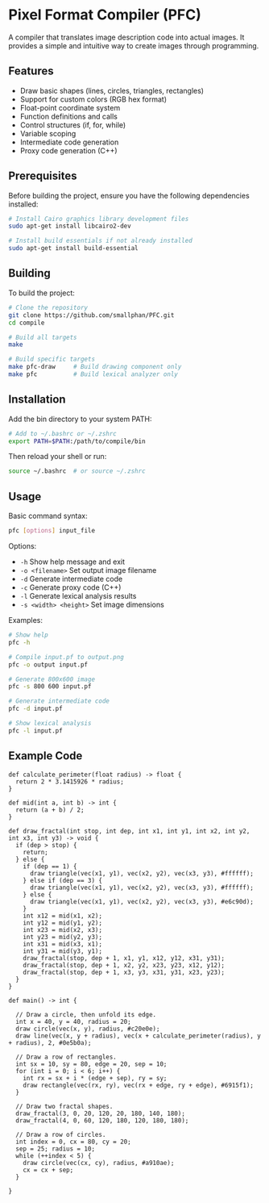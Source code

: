 # Pixel Format Compiler (PFC)

A compiler that translates image description code into actual images. It provides a simple and intuitive way to create images through programming.

## Features

- Draw basic shapes (lines, circles, triangles, rectangles)
- Support for custom colors (RGB hex format)
- Float-point coordinate system
- Function definitions and calls
- Control structures (if, for, while)
- Variable scoping
- Intermediate code generation
- Proxy code generation (C++)

## Prerequisites

Before building the project, ensure you have the following dependencies installed:

```bash
# Install Cairo graphics library development files
sudo apt-get install libcairo2-dev

# Install build essentials if not already installed
sudo apt-get install build-essential
```

## Building

To build the project:

```bash
# Clone the repository
git clone https://github.com/smallphan/PFC.git
cd compile

# Build all targets
make

# Build specific targets
make pfc-draw     # Build drawing component only
make pfc          # Build lexical analyzer only
```

## Installation

Add the bin directory to your system PATH:

```bash
# Add to ~/.bashrc or ~/.zshrc
export PATH=$PATH:/path/to/compile/bin
```

Then reload your shell or run:
```bash
source ~/.bashrc  # or source ~/.zshrc
```

## Usage

Basic command syntax:
```bash
pfc [options] input_file
```

Options:
- `-h` Show help message and exit
- `-o <filename>` Set output image filename
- `-d` Generate intermediate code
- `-c` Generate proxy code (C++)
- `-l` Generate lexical analysis results
- `-s <width> <height>` Set image dimensions

Examples:
```bash
# Show help
pfc -h

# Compile input.pf to output.png
pfc -o output input.pf

# Generate 800x600 image
pfc -s 800 600 input.pf

# Generate intermediate code
pfc -d input.pf

# Show lexical analysis
pfc -l input.pf
```

## Example Code

```
def calculate_perimeter(float radius) -> float {
  return 2 * 3.1415926 * radius;
}

def mid(int a, int b) -> int {
  return (a + b) / 2;
}

def draw_fractal(int stop, int dep, int x1, int y1, int x2, int y2, int x3, int y3) -> void {
  if (dep > stop) {
    return;
  } else {
    if (dep == 1) {
      draw triangle(vec(x1, y1), vec(x2, y2), vec(x3, y3), #ffffff);
    } else if (dep == 3) {
      draw triangle(vec(x1, y1), vec(x2, y2), vec(x3, y3), #ffffff);
    } else {
      draw triangle(vec(x1, y1), vec(x2, y2), vec(x3, y3), #e6c90d);
    }
    int x12 = mid(x1, x2);
    int y12 = mid(y1, y2);
    int x23 = mid(x2, x3);
    int y23 = mid(y2, y3);
    int x31 = mid(x3, x1);
    int y31 = mid(y3, y1);
    draw_fractal(stop, dep + 1, x1, y1, x12, y12, x31, y31);
    draw_fractal(stop, dep + 1, x2, y2, x23, y23, x12, y12);
    draw_fractal(stop, dep + 1, x3, y3, x31, y31, x23, y23);
  }
}

def main() -> int {
  
  // Draw a circle, then unfold its edge.
  int x = 40, y = 40, radius = 20;
  draw circle(vec(x, y), radius, #c20e0e);
  draw line(vec(x, y + radius), vec(x + calculate_perimeter(radius), y + radius), 2, #0e5b0a);

  // Draw a row of rectangles.
  int sx = 10, sy = 80, edge = 20, sep = 10;
  for (int i = 0; i < 6; i++) {
    int rx = sx + i * (edge + sep), ry = sy;
    draw rectangle(vec(rx, ry), vec(rx + edge, ry + edge), #6915f1);
  }

  // Draw two fractal shapes.
  draw_fractal(3, 0, 20, 120, 20, 180, 140, 180);
  draw_fractal(4, 0, 60, 120, 180, 120, 180, 180);

  // Draw a row of circles.
  int index = 0, cx = 80, cy = 20; 
  sep = 25; radius = 10;
  while (++index < 5) {
    draw circle(vec(cx, cy), radius, #a910ae);
    cx = cx + sep;
  }
  
}
```
